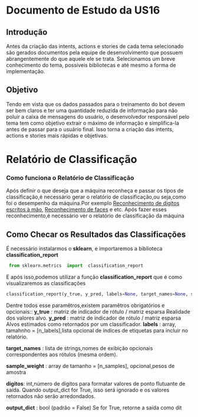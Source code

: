 # Documento de Estudo da US16

## Introdução

Antes da criação das intents, actions e stories de cada tema selecionado são gerados documentos pela equipe de desenvolvimento que possuem abrangentemente do que aquele ele se trata. Selecionamos um breve conhecimento do tema, possíveis bibliotecas e até mesmo a forma de implementação. 

## Objetivo

Tendo em vista que os dados passados para o treinamento do bot devem ser bem claros e ter uma quantidade reduzida de informação para não poluir a caixa de mensagens do usuário, o desenvolvedor responsável pelo tema tem como objetivo extrair o máximo de informação e simplifica-la antes de passar para o usuário final. Isso torna a criação das intents, actions e stories mais rápidas e objetivas.

# Relatório de Classificação

### Como funciona o Relatório de Classificação

Após definir o que deseja que a máquina reconheça e passar os tipos de classificação,é necessário gerar o relatório de classificação,ou seja,como foi o desempenho da máquina.Por exemplo [Reconhecimento de digitos escritos à mão](https://scikit-learn.org/stable/auto_examples/classification/plot_digits_classification.html#sphx-glr-auto-examples-classification-plot-digits-classification-py), [Reconhecimento de faces](https://scikit-learn.org/stable/auto_examples/applications/plot_face_recognition.html#sphx-glr-auto-examples-applications-plot-face-recognition-py) e etc.
Após fazer esses reconhecimento,é necessário ver o relatório de classificação da máquina

## Como Checar os Resultados das Classificações

É necessário instalarmos o **sklearn**, e importaremos a biblioteca **classification_report**

```python
 from sklearn.metrics  import  classification_report
```

E após isso,podemos utilizar a função **classification_report** que é como visualizaremos as classificações

```python
classification_report(y_true, y_pred, labels=None, target_names=None, sample_weight=None, digits=2, output_dict=False)
```

Dentre todos esse paramêtros,existem paramêtros obrigatórios e opcionais::
**y_true** : matriz de indicador de rótulo / matriz esparsa
Realidade dos valores alvo.
**y_pred** : matriz de indicador de rótulo / matriz esparsa
Alvos estimados como retornados por um classificador.
**labels** : array, tamahnho = [n_labels],lista opcional de índices de etiquetas para incluir no relatório.

**target_names** : lista de strings,nomes de exibição opcionais correspondentes aos rótulos (mesma ordem).

**sample_weight** : array de tamanho = [n_samples], opcional,pesos de amostra

**dígitos**: int,número de dígitos para formatar valores de ponto flutuante de saída. Quando output_dict for True, isso será ignorado e os valores retornados não serão arredondados.

**output_dict** : bool (padrão = False)
Se for True, retorne a saída como dit
